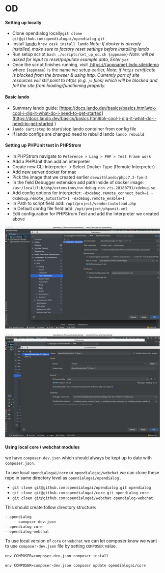 # OD

#### Setting up locally 

* Clone opendialog locally`git clone git@github.com:opendialogai/opendialog.git` 
* Install [lando](https://docs.lando.dev/basics/installation.html)  `brew cask install lando` _Note: If docker is already installed, make sure to factory reset settings before installing lando_
* Run setup script `bash ./scripts/set_up_od.sh {appname}`  _Note: will be asked for input to reset/populate example data, Enter `yes`_ 
* Once the script finishes running, visit [ https://{appname}.lndo.site/demo]( https://opendialog.lndo.site/demo) where `{appname}` is the name we setup earlier, _Note: if `https` certificate is blocked from the browser & using http, Currently part of site resources will still point to https \(e.g. `js` files\) which will be blocked and fail the site from loading/functioning properly._

#### Basic lando

* Summary lando guide: [https://docs.lando.dev/basics/basics.html\#ok-cool-i-dig-it-what-do-i-need-to-get-started](https://docs.lando.dev/basics/basics.html#ok-cool-i-dig-it-what-do-i-need-to-get-started
  )
* `lando sart/stop` to start/stop lando container from config file
* if lando configs are changed need to rebuild lando `lando rebuild`

#### Setting up PHPUnit test in PHPStrom

* In PHPStrom navigate to `Peference > Lang > PHP > Test Frame work` 
* Add a PHPUnit than add an interpreter
* Create new CLI Interpreter -&gt; Select Docker Type \(Remote Interpreter\)
* Add new server docker for mac
* Pick the image that we created earlier `devwithlando/php:7.3-fpm-2` 
* In the field Debugger extension add path inside of docker image: `/usr/local/lib/php/extensions/no-debug-non-zts-20180731/xdebug.so` 
* Add config options for interpreter: `-dxdebug.remote_connect_back=1 -dxdebug.remote_autostart=1 -dxdebug.remote_enable=1`
* In Path to script field add: `/opt/project/vendor/autoload.php` 
* In Default config file field add: `/opt/project/phpunit.xml` 
* Edit configuration for PHPStrom Test and add the Interpreter we created above

![Test Frameworks](../.gitbook/assets/screenshot-2019-10-25-at-10.45.25.png)

![Interpreters](../.gitbook/assets/screenshot-2019-10-25-at-10.46.57.png)

#### Using local core / webchat modules

we have `composer-dev.json` which should always be kept up to date with `composer.json`.

To use local `opendialogai/core` or `opendialogai/webchat` we can clone these repo in same directory level as `opendialogai/opendialog` .

* `git clone git@github.com:opendialogai/opendialog.git opendialog`
* `git clone git@github.com:opendialogai/core.git opendialog-core` 
* `git cloen git@github.com:opendialogai/webchat opendialog-webchat` 

This should create follow directory structure: 

```text
- opendialog
    - comopser-dev.json
- opendialog-core
- opendialog-webchat
```

To use local version of `core` or `webchat` we can let composer know we want to use `composer-dev.json` file by setting `COMPOSER` value.

`env COMPOSER=composer-dev.json composer install` 

`env COMPOSER=composer-dev.json composer update opendialogai/core` 



